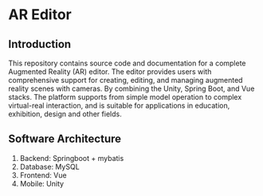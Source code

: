 # AR Editor

## Introduction
This repository contains source code and documentation for a complete Augmented Reality (AR) editor.
The editor provides users with comprehensive support for creating, editing, and managing augmented reality scenes with cameras.
By combining the Unity, Spring Boot, and Vue stacks. The platform supports from simple model operation to complex virtual-real interaction, and is suitable for applications in education, exhibition, design and other fields.

## Software Architecture
1. Backend: Springboot + mybatis
2. Database: MySQL
3. Frontend: Vue
4. Mobile: Unity
